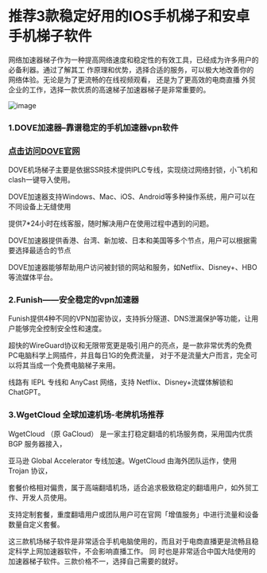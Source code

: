 # 推荐3款稳定好用的IOS手机梯子和安卓手机梯子软件

网络加速器梯子作为一种提高网络速度和稳定性的有效工具，已经成为许多用户的必备利器。通过了解其工 作原理和优势，选择合适的服务，可以极大地改善你的网络体验。无论是为了更流畅的在线视频观看， 还是为了更高效的电商直播 外贸企业的工作，选择一款优质的高速梯子加速器梯子是非常重要的。

![image](https://github.com/user-attachments/assets/7a45ffe2-8ca1-4f7d-9f15-699879a265d0)

### 1.DOVE加速器–靠谱稳定的手机加速器vpn软件
### [点击访问DOVE官网](https://dove8.cc/a.php?alavBTtF8UB)
DOVE机场梯子主要是依据SSR技术提供IPLC专线，实现绕过网络封锁，小飞机和clash一键导入使用。

DOVE加速器支持Windows、Mac、iOS、Android等多种操作系统，用户可以在不同设备上无缝使用

提供7*24小时在线客服，随时解决用户在使用过程中遇到的问题。

DOVE加速器提供香港、台湾、新加坡、日本和美国等多个节点，用户可以根据需要选择最适合的节点

DOVE加速器能够帮助用户访问被封锁的网站和服务，如Netflix、Disney+、HBO等流媒体平台。

### 2.Funish——安全稳定的vpn加速器

Funish提供4种不同的VPN加密协议，支持拆分隧道、DNS泄漏保护等功能，让用户能够完全控制安全性和速度。

超快的WireGuard协议和无限带宽更是吸引用户的亮点，是一款非常优秀的免费PC电脑科学上网插件，并且每日1G的免费流量， 对于不是流量大户而言，完全可以将其当成一个免费电脑梯子来用。

线路有 IEPL 专线和 AnyCast 网络，支持 Netflix、Disney+流媒体解锁和 ChatGPT。

### 3.WgetCloud 全球加速机场-老牌机场推荐

WgetCloud （原 GaCloud） 是一家主打稳定翻墙的机场服务商，采用国内优质 BGP 服务器接入，

亚马逊 Global Accelerator 专线加速。WgetCloud 由海外团队运作，使用 Trojan 协议，

套餐价格相对偏贵，属于高端翻墙机场，适合追求极致稳定的翻墙用户，如外贸工作、开发人员使用。

支持定制套餐，重度翻墙用户或团队用户可在官网「增值服务」中进行流量和设备数量自定义套餐。

这三款机场梯子软件是非常适合手机电脑使用的，而且对于电商直播更是流畅且稳定科学上网加速器软件，不会影响直播工作。 同 时也是非常适合中国大陆使用的加速器梯子软件。三款价格不一，选择自己需要的就好。






